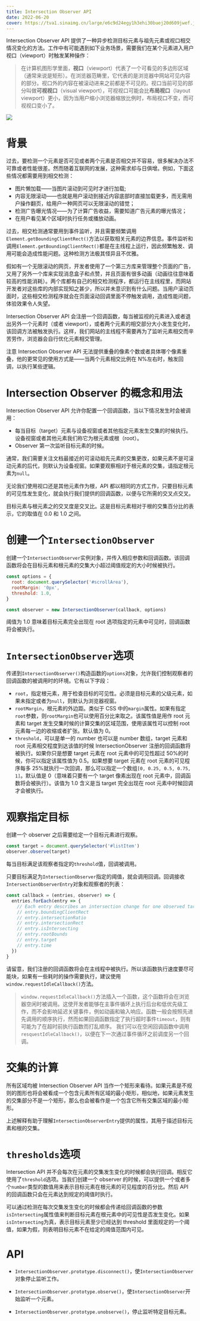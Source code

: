 ```yaml
---
title: Intersection Observer API
date: 2022-06-20
cover: https://tva1.sinaimg.cn/large/e6c9d24egy1h3ehi30buej20d609jwef.jpg
---
```


Intersection Observer API 提供了一种异步检测目标元素与祖先元素或视口相交情况变化的方法。工作中有可能遇到如下业务场景，需要我们在某个元素进入用户视口（viewport）时触发某种操作：

> 在计算机图形学里面，**视口**（viewport）代表了一个可看见的多边形区域（通常来说是矩形）。在浏览器范畴里，它代表的是浏览器中网站可见内容的部分。视口外的内容在被滚动进来之前都是不可见的。视口当前可见的部分叫做**可视视口**（visual viewport），可视视口可能会比**布局视口**（layout viewport）更小，因为当用户缩小浏览器缩放比例时，布局视口不变，而可视视口变小了。

![](https://tva1.sinaimg.cn/large/e6c9d24egy1h3eh884nrxg208w0i177o.gif)

# 背景

过去，要检测一个元素是否可见或者两个元素是否相交并不容易，很多解决办法不可靠或者性能很差。然而随着互联网的发展，这种需求却与日俱增。例如，下面这些情况都需要用到相交检测：

- 图片懒加载——当图片滚动到可见时才进行加载;
- 内容无限滚动——也就是用户滚动到接近内容底部时直接加载更多，而无需用户操作翻页，给用户一种网页可以无限滚动的错觉；
- 检测广告曝光情况——为了计算广告收益，需要知道广告元素的曝光情况；
- 在用户看见某个区域时执行任务或播放动画。

过去，相交检测通常要用到事件监听，并且需要频繁调用`Element.getBoundingClientRect()`方法以获取相关元素的边界信息。事件监听和调用`Element.getBoundingClientRect()`都是在主线程上运行，因此频繁触发、调用可能会造成性能问题。这种检测方法极其怪异且不优雅。

假如有一个无限滚动的网页，开发者使用了一个第三方库来管理整个页面的广告，又用了另外一个库来实现消息盒子和点赞，并且页面有很多动画（动画往往意味着较高的性能消耗）。两个库都有自己的相交检测程序，都运行在主线程里，而网站开发者对这些库的内部实现知之甚少，所以并未意识到有什么问题。当用户滚动页面时，这些相交检测程序就会在页面滚动回调里面不停触发调用，造成性能问题，体验效果令人失望。

Intersection Observer API 会注册一个回调函数，每当被监视的元素进入或者退出另外一个元素时（或者 viewport），或者两个元素的相交部分大小发生变化时，该回调方法被触发执行。这样，我们网站的主线程不需要再为了监听元素相交而辛苦劳作，浏览器会自行优化元素相交管理。

注意 Intersection Observer API 无法提供重叠的像素个数或者具体哪个像素重叠，他的更常见的使用方式是——当两个元素相交比例在 N%左右时，触发回调，以执行某些逻辑。

# Intersection Observer 的概念和用法

Intersection Observer API 允许你配置一个回调函数，当以下情况发生时会被调用：

- 每当目标（target）元素与设备视窗或者其他指定元素发生交集的时候执行。设备视窗或者其他元素我们称它为根元素或根（root）。
- Observer 第一次监听目标元素的时候。

通常，我们需要关注文档最接近的可滚动祖先元素的交集更改，如果元素不是可滚动元素的后代，则默认为设备视窗。如果要观察相对于根元素的交集，请指定根元素为`null`。

无论我们使用视口还是其他元素作为根，API 都以相同的方式工作，只要目标元素的可见性发生变化，就会执行我们提供的回调函数，以便与它所需的交叉点交叉。

目标元素与根元素之的交叉度是交叉比。这是目标元素相对于根的交集百分比的表示，它的取值在 0.0 和 1.0 之间。

# 创建一个`IntersectionObserver`

创建一个`IntersectionObserver`实例对象，并传入相应参数和回调函数。该回调函数将会在目标元素和根元素的交集大小超过阈值规定的大小时候被执行。

```jsx
const options = {
  root: document.querySelector('#scrollArea'),
  rootMargin: '0px',
  threshold: 1.0,
}

const observer = new IntersectionObserver(callback, options)
```

阈值为 1.0 意味着目标元素完全出现在 root 选项指定的元素中可见时，回调函数将会被执行。

# `IntersectionObserver`选项

传递到`IntersectionObserver()`构造函数的`options`对象，允许我们控制观察者的回调函数的被调用时的环境。它有以下字段：

- `root`，指定根元素，用于检查目标的可见性。必须是目标元素的父级元素，如果未指定或者为`null`，则默认为浏览器视窗。
- `rootMargin`，根元素的外边距。类似于 CSS 中的`margin`属性。如果有指定`root`参数，则`rootMargin`也可以使用百分比来取之。该属性值是用作 root 元素和 target 发生交集时候的计算交集的区域范围，使用该属性可以控制 root 元素每一边的收缩或者扩张。默认值为 0。
- `threshold`，可以是单一的 number 也可以是 number 数组，target 元素和 root 元素相交程度到达该值的时候 IntersectionObserver 注册的回调函数将被执行。如果你只是想要 target 元素在 root 元素中的可见性超过 50%的时候，你可以指定该属性值为 0.5。如果想要 target 元素在 root 元素的可见程序每多 25%就执行一次回调，那么可以指定一个数组`[0, 0.25, 0.5, 0.75, 1]`。默认值是 0（意味着只要有一个 target 像素出现在 root 元素中，回调函数将会被执行）。该值为 1.0 含义是当 target 完全出现在 root 元素中时候回调才会被执行。

# 观察指定目标

创建一个 observer 之后需要给定一个目标元素进行观察。

```jsx
const target = document.querySelector('#listItem')
observer.observe(target)
```

每当目标满足该观察者指定的`threshold`值，回调被调用。

只要目标满足为`IntersectionObserver`指定的阈值，就会调用回调。回调接收`IntersectionObserverEntry`对象和观察者的列表：

```jsx
const callback = (entries, observer) => {
  entries.forEach(entry => {
    // Each entry describes an intersection change for one observed target element:
    // entry.boundingClientRect
    // entry.intersectionRatio
    // entry.intersectionRect
    // entry.isIntersecting
    // entry.rootBounds
    // entry.target
    // entry.time
  })
}
```

请留意，我们注册的回调函数将会在主线程中被执行。所以该函数执行速度要尽可能块，如果有一些耗时的操作需要执行，建议使用`window.requestIdleCallback()`方法。

> `window.requestIdleCallback()`方法插入一个函数，这个函数将会在浏览器空闲时被调用。这使开发者能够在主事件循环上执行后台和低优先级工作，而不会影响延迟关键事件，例如动画和输入响应。函数一般会按照先进先调用的顺序执行，然而如果回调函数指定了执行超时事件`timeout`，则有可能为了在超时前执行函数而打乱顺序。
> 我们可以在空闲回调函数中调用`resquestIdleCallback()`，以便在下一次通过事件循环之前调度另一个回调。

# 交集的计算

所有区域均被 Intersection Observer API 当作一个矩形来看待。如果元素是不规则的图形也将会被看成一个包含元素所有区域的最小矩形，相似地，如果元素发生的交集部分不是一个矩形，那么也会被看作是一个包含它所有交集区域的最小矩形。

上述解释有助于理解`IntersectionObserverEntry`提供的属性，其用于描述目标元素和根的交集。

# `thresholds`选项

Intersection API 并不会每次在元素的交集发生变化的时候都会执行回调。相反它使用了`threshold`选项。当我们创建一个 observer 的时候，可以提供一个或者多个`number`类型的数值用来表示目标元素在根元素的可见程度的百分比。然后 API 的回调函数只会在元素达到规定的阈值时执行。

可以通过检测在每次交集发生变化的时候都会传递给回调函数的参数`isIntersecting`属性值来判断目标元素在根元素中的可见性是否发生变化。如果`isIntersecting`为真，表示目标元素至少已经达到 threshold 里面规定的一个阈值，如果为假，则表明目标元素不在给定的阈值范围内可见。

# API

- `IntersectionObserver.prototype.disconnect()`，使`IntersectionObserver`对象停止监听工作。

- `IntersectionObserver.prototype.observe()`，使`IntersectionObserver`开始监听一个元素。

- `IntersectionObserver.prototype.unobserve()`，停止监听特定目标元素。
